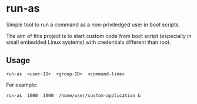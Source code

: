 # run-as

Simple tool to run a command as a non-priviledged user in boot scripts.

The aim of this project is to start custom code from boot script (especially in small embedded Linux systems) with credentials different than root.

## Usage

```
run-as  <user-ID>  <group-ID>  <command-line>
```

For example:

```
run-as  1000  1000  /home/user/custom-application &
```

